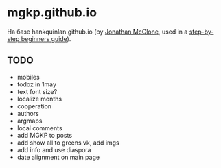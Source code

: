 mgkp.github.io
==============

На базе hankquinlan.github.io (by [Jonathan McGlone](http://jmcglone.com), used in a [step-by-step beginners guide](http://jmcglone.com/guides/github-pages)).

TODO
----
* mobiles
* todoz in 1may
* text font size?
* localize months
* cooperation
* authors
* argmaps
* local comments
* add MGKP to posts
* add show all to greens vk, add imgs
* add info and use diaspora
* date alignment on main page